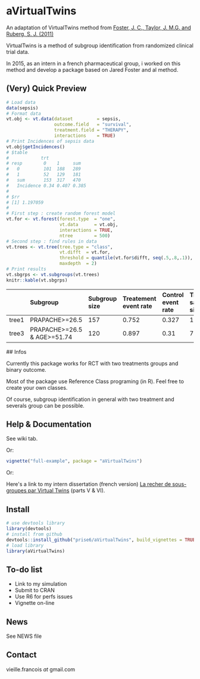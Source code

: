 # aVirtualTwins

An adaptation of VirtualTwins method from [Foster, J. C., Taylor, J. M.G. and Ruberg, S. J. (2011)](http://onlinelibrary.wiley.com/doi/10.1002/sim.4322/abstract)

VirtualTwins is a method of subgroup identification from randomized clinical trial data.

In 2015, as an intern in a french pharmaceutical group, i worked on this method and develop a package based on Jared Foster and al method.

## (Very) Quick Preview

```r
# Load data
data(sepsis)
# Format data
vt.obj <- vt.data(dataset         = sepsis,
                  outcome.field   = "survival",
                  treatment.field = "THERAPY",
                  interactions    = TRUE)
# Print Incidences of sepsis data
vt.obj$getIncidences()
# $table
#            trt
# resp        0    1     sum  
#   0         101  188   289  
#   1         52   129   181  
#   sum       153  317   470  
#   Incidence 0.34 0.407 0.385
#
# $rr
# [1] 1.197059
#
# First step : create random forest model
vt.for <- vt.forest(forest.type  = "one",
                    vt.data      = vt.obj,
                    interactions = TRUE,
                    ntree        = 500)
# Second step : find rules in data 
vt.trees <- vt.tree(tree.type = "class",
                    vt.difft  = vt.for, 
                    threshold = quantile(vt.for$difft, seq(.5,.8,.1)),
                    maxdepth  = 2)
# Print results
vt.sbgrps <- vt.subgroups(vt.trees)
knitr::kable(vt.sbgrps)
```
|      |Subgroup                    |Subgroup size |Treatement event rate |Control event rate |Treatment sample size |Control sample size | RR (resub)| RR (snd)|
|:-----|:---------------------------|:-------------|:---------------------|:------------------|:---------------------|:-------------------|----------:|--------:|
|tree1 |PRAPACHE>=26.5              |157           |0.752                 |0.327              |105                   |52                  |      2.300|    1.856|
|tree3 |PRAPACHE>=26.5 & AGE>=51.74 |120           |0.897                 |0.31               |78                    |42                  |      2.894|    1.991|



## Infos 

Currently this package works for RCT with two treatments groups and binary outcome.

Most of the package use Reference Class programing (in R). Feel free to create your own classes.

Of course, subgroup identification in general with two treatment and severals group can be possible.

## Help & Documentation

See wiki tab.

Or:

``` r
vignette("full-example", package = "aVirtualTwins")
```

Or:

Here's a link to my intern dissertation (french version) [La recher de sous-groupes par Virtual Twins](http://upload.timfaitsoncinema.fr/p/2016-09/57e6a8ff.pdf) (parts V & VI).


## Install

``` r
# use devtools library
library(devtools)
# install from github
devtools::install_github("prise6/aVirtualTwins", build_vignettes = TRUE)
# load library
library(aVirtualTwins)
```


## To-do list

* Link to my simulation
* Submit to CRAN
* Use R6 for perfs issues
* Vignette on-line


## News

See NEWS file


## Contact

vieille.francois _at_ gmail.com


